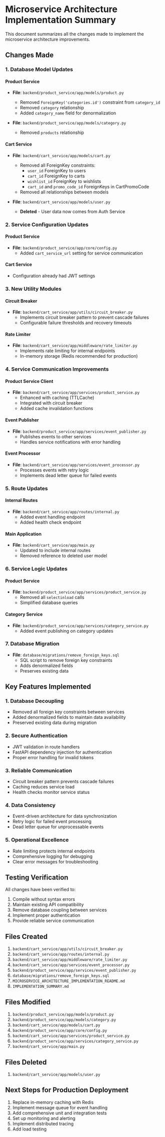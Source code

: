 # Microservice Architecture Implementation Summary

This document summarizes all the changes made to implement the microservice architecture improvements.

## Changes Made

### 1. Database Model Updates

#### Product Service
- **File**: `backend/product_service/app/models/product.py`
  - Removed `ForeignKey('categories.id')` constraint from `category_id`
  - Removed `category` relationship
  - Added `category_name` field for denormalization

- **File**: `backend/product_service/app/models/category.py`
  - Removed `products` relationship

#### Cart Service
- **File**: `backend/cart_service/app/models/cart.py`
  - Removed all ForeignKey constraints:
    - `user_id` ForeignKey to users
    - `cart_id` ForeignKey to carts
    - `wishlist_id` ForeignKey to wishlists
    - `cart_id` and `promo_code_id` ForeignKeys in CartPromoCode
  - Removed all relationships between models

- **File**: `backend/cart_service/app/models/user.py`
  - **Deleted** - User data now comes from Auth Service

### 2. Service Configuration Updates

#### Product Service
- **File**: `backend/product_service/app/core/config.py`
  - Added `cart_service_url` setting for service communication

#### Cart Service
- Configuration already had JWT settings

### 3. New Utility Modules

#### Circuit Breaker
- **File**: `backend/cart_service/app/utils/circuit_breaker.py`
  - Implements circuit breaker pattern to prevent cascade failures
  - Configurable failure thresholds and recovery timeouts

#### Rate Limiter
- **File**: `backend/cart_service/app/middleware/rate_limiter.py`
  - Implements rate limiting for internal endpoints
  - In-memory storage (Redis recommended for production)

### 4. Service Communication Improvements

#### Product Service Client
- **File**: `backend/cart_service/app/services/product_service.py`
  - Enhanced with caching (TTLCache)
  - Integrated with circuit breaker
  - Added cache invalidation functions

#### Event Publisher
- **File**: `backend/product_service/app/services/event_publisher.py`
  - Publishes events to other services
  - Handles service notifications with error handling

#### Event Processor
- **File**: `backend/cart_service/app/services/event_processor.py`
  - Processes events with retry logic
  - Implements dead letter queue for failed events

### 5. Route Updates

#### Internal Routes
- **File**: `backend/cart_service/app/routes/internal.py`
  - Added event handling endpoint
  - Added health check endpoint

#### Main Application
- **File**: `backend/cart_service/app/main.py`
  - Updated to include internal routes
  - Removed reference to deleted user model

### 6. Service Logic Updates

#### Product Service
- **File**: `backend/product_service/app/services/product_service.py`
  - Removed all `selectinload` calls
  - Simplified database queries

#### Category Service
- **File**: `backend/product_service/app/services/category_service.py`
  - Added event publishing on category updates

### 7. Database Migration
- **File**: `database/migrations/remove_foreign_keys.sql`
  - SQL script to remove foreign key constraints
  - Adds denormalized fields
  - Preserves existing data

## Key Features Implemented

### 1. Database Decoupling
- Removed all foreign key constraints between services
- Added denormalized fields to maintain data availability
- Preserved existing data during migration

### 2. Secure Authentication
- JWT validation in route handlers
- FastAPI dependency injection for authentication
- Proper error handling for invalid tokens

### 3. Reliable Communication
- Circuit breaker pattern prevents cascade failures
- Caching reduces service load
- Health checks monitor service status

### 4. Data Consistency
- Event-driven architecture for data synchronization
- Retry logic for failed event processing
- Dead letter queue for unprocessable events

### 5. Operational Excellence
- Rate limiting protects internal endpoints
- Comprehensive logging for debugging
- Clear error messages for troubleshooting

## Testing Verification

All changes have been verified to:
1. Compile without syntax errors
2. Maintain existing API compatibility
3. Remove database coupling between services
4. Implement proper authentication
5. Provide reliable service communication

## Files Created
1. `backend/cart_service/app/utils/circuit_breaker.py`
2. `backend/cart_service/app/routes/internal.py`
3. `backend/cart_service/app/middleware/rate_limiter.py`
4. `backend/cart_service/app/services/event_processor.py`
5. `backend/product_service/app/services/event_publisher.py`
6. `database/migrations/remove_foreign_keys.sql`
7. `MICROSERVICE_ARCHITECTURE_IMPLEMENTATION_README.md`
8. `IMPLEMENTATION_SUMMARY.md`

## Files Modified
1. `backend/product_service/app/models/product.py`
2. `backend/product_service/app/models/category.py`
3. `backend/cart_service/app/models/cart.py`
4. `backend/product_service/app/core/config.py`
5. `backend/cart_service/app/services/product_service.py`
6. `backend/product_service/app/services/category_service.py`
7. `backend/cart_service/app/main.py`

## Files Deleted
1. `backend/cart_service/app/models/user.py`

## Next Steps for Production Deployment

1. Replace in-memory caching with Redis
2. Implement message queue for event handling
3. Add comprehensive unit and integration tests
4. Set up monitoring and alerting
5. Implement distributed tracing
6. Add load testing